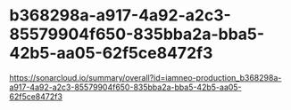 # b368298a-a917-4a92-a2c3-85579904f650-835bba2a-bba5-42b5-aa05-62f5ce8472f3
https://sonarcloud.io/summary/overall?id=iamneo-production_b368298a-a917-4a92-a2c3-85579904f650-835bba2a-bba5-42b5-aa05-62f5ce8472f3
